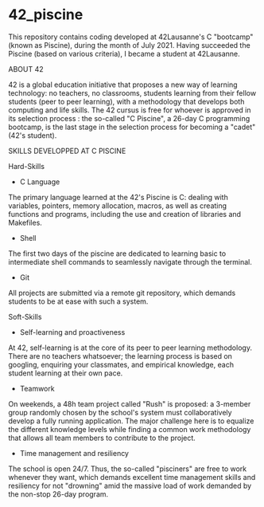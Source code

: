 # 42_piscine

This repository contains coding developed at 42Lausanne's C "bootcamp" (known as Piscine), during the month of July 2021.
Having succeeded the Piscine (based on various criteria), I became a student at 42Lausanne.

ABOUT 42

42 is a global education initiative that proposes a new way of learning technology: no teachers,
no classrooms, students learning from their fellow students (peer to peer learning), with a
methodology that develops both computing and life skills.
The 42 cursus is free for whoever is approved in its selection process : the so-called "C Piscine", a 26-day C programming bootcamp,
is the last stage in the selection process for becoming a "cadet" (42's student).

SKILLS DEVELOPPED AT C PISCINE

Hard-Skills
- C Language

The primary language learned at the 42's Piscine is C: dealing with variables,
pointers, memory allocation, macros, as well as creating functions and programs,
including the use and creation of libraries and Makefiles.

- Shell

The first two days of the piscine are dedicated to learning basic to intermediate
shell commands to seamlessly navigate through the terminal.

- Git

All projects are submitted via a remote git repository, which demands students to
be at ease with such a system.
  
Soft-Skills
- Self-learning and proactiveness

At 42, self-learning is at the core of its peer to peer learning methodology. There
are no teachers whatsoever; the learning process is based on googling, enquiring
your classmates, and empirical knowledge, each student learning at their own pace.

- Teamwork

On weekends, a 48h team project called "Rush" is proposed: a 3-member group randomly
chosen by the school's system must collaboratively develop a fully running application.
The major challenge here is to equalize the different knowledge levels while finding a
common work methodology that allows all team members to contribute to the project.

- Time management and resiliency

The school is open 24/7. Thus, the so-called "pisciners" are free to work whenever
they want, which demands excellent time management skills and resiliency for not
"drowning" amid the massive load of work demanded by the non-stop 26-day program.
